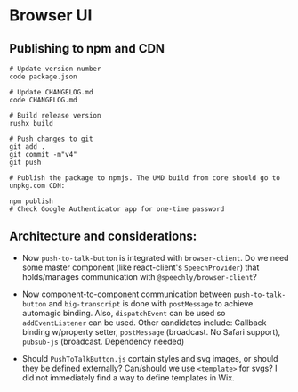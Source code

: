 # Browser UI

## Publishing to npm and CDN

```
# Update version number
code package.json

# Update CHANGELOG.md
code CHANGELOG.md

# Build release version
rushx build

# Push changes to git
git add .
git commit -m"v4"
git push

# Publish the package to npmjs. The UMD build from core should go to unpkg.com CDN:

npm publish
# Check Google Authenticator app for one-time password
```

## Architecture and considerations:

- Now `push-to-talk-button` is integrated with `browser-client`. Do we need some master component (like react-client's `SpeechProvider`) that holds/manages communication with `@speechly/browser-client`?

- Now component-to-component communication between `push-to-talk-button` and `big-transcript` is done with `postMessage` to achieve automagic binding. Also, `dispatchEvent` can be used so `addEventListener` can be used. Other candidates include: Callback binding w/property setter, `postMessage` (broadcast. No Safari support), `pubsub-js` (broadcast. Dependency needed)

- Should `PushToTalkButton.js` contain styles and svg images, or should they be defined externally? Can/should we use `<template>` for svgs? I did not immediately find a way to define templates in Wix.

